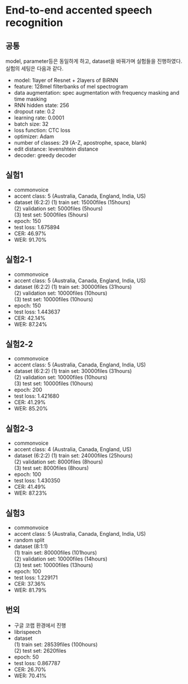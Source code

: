 # End-to-end accented speech recognition
## 공통
model, parameter등은 동일하게 하고, dataset을 바꿔가며 실험들을 진행하였다.  
실험의 세팅은 다음과 같다.  

- model: 1layer of Resnet + 2layers of BiRNN
- feature: 128mel filterbanks of mel spectrogram
- data augmentation: spec augmentation with frequency masking and time masking
- RNN hidden state: 256
- dropout rate: 0.2
- learning rate: 0.0001
- batch size: 32
- loss function: CTC loss
- optimizer: Adam
- number of classes: 29 (A-Z, apostrophe, space, blank)
- edit distance: levenshtein distance
- decoder: greedy decoder

## 실험1
- commonvoice
- accent class: 5 (Australia, Canada, England, India, US)
- dataset (6:2:2)
(1) train set: 15000files (15hours)  
(2) validation set: 5000files (5hours)  
(3) test set: 5000files (5hours)  
- epoch: 150
- test loss: 1.675894
- CER: 46.97%
- WER: 91.70%

## 실험2-1
- commonvoice
- accent class: 5 (Australia, Canada, England, India, US)
- dataset (6:2:2)
(1) train set: 30000files (31hours)  
(2) validation set: 10000files (10hours)  
(3) test set: 10000files (10hours)  
- epoch: 150
- test loss: 1.443637
- CER: 42.14%
- WER: 87.24%

## 실험2-2
- commonvoice
- accent class: 5 (Australia, Canada, England, India, US)
- dataset (6:2:2)
(1) train set: 30000files (31hours)  
(2) validation set: 10000files (10hours)  
(3) test set: 10000files (10hours)  
- epoch: 200
- test loss: 1.421680
- CER: 41.29%
- WER: 85.20%

## 실험2-3
- commonvoice
- accent class: 4 (Australia, Canada, England, US)
- dataset (6:2:2)
(1) train set: 24000files (25hours)  
(2) validation set: 8000files (8hours)  
(3) test set: 8000files (8hours)  
- epoch: 100
- test loss: 1.430350
- CER: 41.49%  
- WER: 87.23%  

## 실험3
- commonvoice
- accent class: 5 (Australia, Canada, England, India, US)
- random split
- dataset (8:1:1)  
(1) train set: 80000files (101hours)  
(2) validation set: 10000files (14hours)  
(3) test set: 10000files (13hours)  
- epoch: 100
- test loss: 1.229171  
- CER: 37.36%  
- WER: 81.79%  

## 번외
- 구글 코랩 환경에서 진행
- librispeech
- dataset  
(1) train set: 28539files (100hours)  
(2) test set: 2620files  
- epoch: 50
- test loss: 0.867787
- CER: 26.70%
- WER: 70.41%